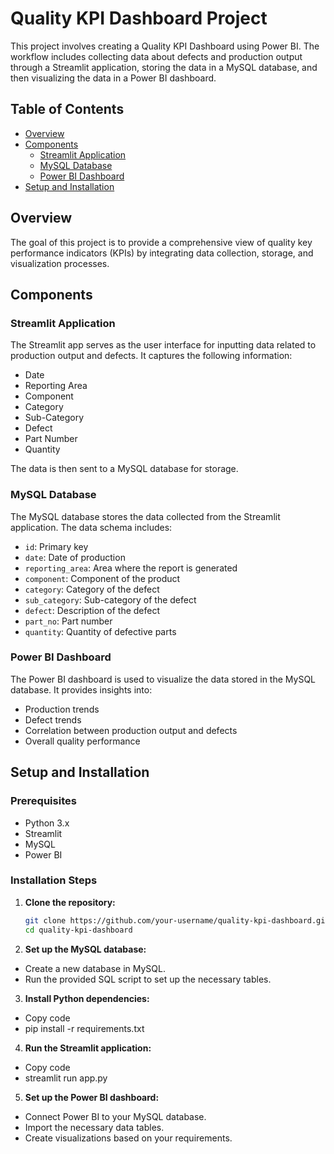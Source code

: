 # Quality KPI Dashboard Project

This project involves creating a Quality KPI Dashboard using Power BI. The workflow includes collecting data about defects and production output through a Streamlit application, storing the data in a MySQL database, and then visualizing the data in a Power BI dashboard.

## Table of Contents

- [Overview](#overview)
- [Components](#components)
  - [Streamlit Application](#streamlit-application)
  - [MySQL Database](#mysql-database)
  - [Power BI Dashboard](#power-bi-dashboard)
- [Setup and Installation](#setup-and-installation)


## Overview

The goal of this project is to provide a comprehensive view of quality key performance indicators (KPIs) by integrating data collection, storage, and visualization processes.

## Components

### Streamlit Application

The Streamlit app serves as the user interface for inputting data related to production output and defects. It captures the following information:
- Date
- Reporting Area
- Component
- Category
- Sub-Category
- Defect
- Part Number
- Quantity

The data is then sent to a MySQL database for storage.

### MySQL Database

The MySQL database stores the data collected from the Streamlit application. The data schema includes:
- `id`: Primary key
- `date`: Date of production
- `reporting_area`: Area where the report is generated
- `component`: Component of the product
- `category`: Category of the defect
- `sub_category`: Sub-category of the defect
- `defect`: Description of the defect
- `part_no`: Part number
- `quantity`: Quantity of defective parts

### Power BI Dashboard

The Power BI dashboard is used to visualize the data stored in the MySQL database. It provides insights into:
- Production trends
- Defect trends
- Correlation between production output and defects
- Overall quality performance

## Setup and Installation

### Prerequisites

- Python 3.x
- Streamlit
- MySQL
- Power BI

### Installation Steps

1. **Clone the repository:**
   ```bash
   git clone https://github.com/your-username/quality-kpi-dashboard.git
   cd quality-kpi-dashboard
   
2. **Set up the MySQL database:**

- Create a new database in MySQL.
- Run the provided SQL script to set up the necessary tables.
  
3. **Install Python dependencies:**
  
-  Copy code
-  pip install -r requirements.txt

4. **Run the Streamlit application:**
-  Copy code
-  streamlit run app.py

5. **Set up the Power BI dashboard:**

- Connect Power BI to your MySQL database.
- Import the necessary data tables.
- Create visualizations based on your requirements.

